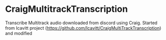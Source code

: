 # CraigMultitrackTranscription
Transcribe Multitrack audio downloaded from discord using Craig. Started from Icavitt project (https://github.com/Icavitt/CraigMultiTrackTranscription) and modified

